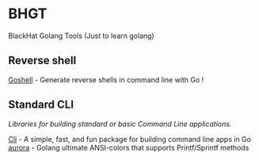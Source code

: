 # BHGT
BlackHat Golang Tools  (Just to learn golang)

## Reverse shell
[Goshell](https://github.com/eze-kiel/goshell) - Generate reverse shells in command line with Go !

## Standard CLI
*Libraries for building standard or basic Command Line applications.*

[Cli](https://github.com/urfave/cli) - A simple, fast, and fun package for building command line apps in Go
[aurora](https://github.com/logrusorgru/aurora) - Golang ultimate ANSI-colors that supports Printf/Sprintf methods
